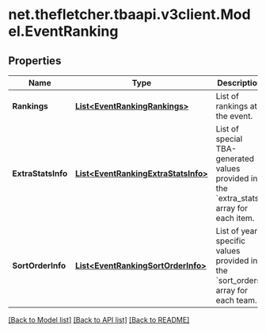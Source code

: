 
# net.thefletcher.tbaapi.v3client.Model.EventRanking

## Properties

Name | Type | Description | Notes
------------ | ------------- | ------------- | -------------
**Rankings** | [**List&lt;EventRankingRankings&gt;**](EventRankingRankings.md) | List of rankings at the event. | 
**ExtraStatsInfo** | [**List&lt;EventRankingExtraStatsInfo&gt;**](EventRankingExtraStatsInfo.md) | List of special TBA-generated values provided in the &#x60;extra_stats&#x60; array for each item. | [optional] 
**SortOrderInfo** | [**List&lt;EventRankingSortOrderInfo&gt;**](EventRankingSortOrderInfo.md) | List of year-specific values provided in the &#x60;sort_orders&#x60; array for each team. | 

[[Back to Model list]](../README.md#documentation-for-models)
[[Back to API list]](../README.md#documentation-for-api-endpoints)
[[Back to README]](../README.md)


